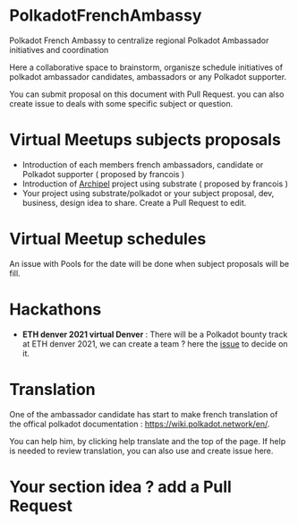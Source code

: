 # PolkadotFrenchAmbassy
Polkadot French Ambassy to centralize regional Polkadot Ambassador initiatives and coordination 

Here a collaborative space to brainstorm, organisze schedule initiatives of polkadot ambassador candidates, ambassadors or any Polkadot supporter.

You can submit proposal on this document with Pull Request. you can also create issue to deals with some specific subject or question.

# Virtual Meetups subjects proposals 

- Introduction of each members french ambassadors, candidate or Polkadot supporter  ( proposed by francois )
- Introduction of [Archipel](https://github.com/luguslabs/archipel) project using substrate ( proposed by francois )  
- Your project using substrate/polkadot or your subject proposal, dev, business, design  idea to share. Create a Pull Request to edit.

# Virtual Meetup schedules

An issue with Pools for the date will be done when subject proposals will be fill.

# Hackathons

- **ETH denver 2021 virtual Denver** : There will be a Polkadot bounty track at ETH denver 2021, we can create a team ? here the [issue](https://github.com/branciard/PolkadotFrenchAmbassy/issues/1) to decide on it.


# Translation

One of the ambassador candidate has start to make french translation of the offical polkadot documentation : https://wiki.polkadot.network/en/.

You can help him, by clicking help translate and the top of the page.
If help is needed to review translation, you can also use and create issue here.


# Your section idea ? add a Pull Request 
